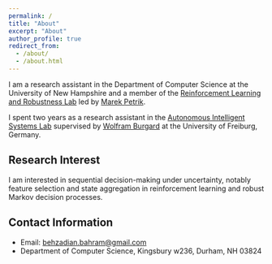 ```yaml
---
permalink: /
title: "About"
excerpt: "About"
author_profile: true
redirect_from:
  - /about/
  - /about.html
---
```


I am a research assistant in the Department of Computer Science at the University of New Hampshire and a member of the [Reinforcement Learning and Robustness Lab](http://rmdp.xyz/) led by [Marek Petrik](https://marek.petrik.us/).

I spent two years as a research assistant in the [Autonomous Intelligent Systems Lab](http://ais.informatik.uni-freiburg.de/) supervised by [Wolfram Burgard](http://www2.informatik.uni-freiburg.de/~burgard/index.html) at the University of Freiburg, Germany.


## Research Interest
I am interested in sequential decision-making under uncertainty, notably feature selection and state aggregation in reinforcement learning and robust Markov decision processes.

## Contact Information

* Email: behzadian.bahram@gmail.com
* Department of Computer Science, Kingsbury w236, Durham, NH 03824
